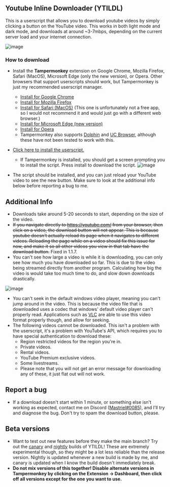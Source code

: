 ## Youtube Inline Downloader (YTILDL)
This is a userscript that allows you to download youtube videos by simply clicking a button on the YouTube video. This works in both light mode and dark mode, and downloads at around ~3-7mbps, depending on the current server load and your internet connection.

![image](https://user-images.githubusercontent.com/59402263/140661048-100ee7c4-2f26-432f-ad1d-a9abec2ea3aa.png)


### How to download

- Install the **Tampermonkey** extension on Google Chrome, Mozilla Firefox, Safari (MacOS), Microsoft Edge (only the new version), or Opera. Other browsers that support userscripts should work, but Tampermonkey is just my recommended userscript manager.
  - [Install for Google Chrome](https://chrome.google.com/webstore/detail/tampermonkey/dhdgffkkebhmkfjojejmpbldmpobfkfo)
  - [Install for Mozilla Firefox](https://addons.mozilla.org/en-US/firefox/addon/tampermonkey/)
  - [Install for Safari (MacOS)](https://apps.apple.com/app/apple-store/id1482490089?mt=8) (This one is unfortunately not a free app, so I would not recommend it and would just go with a different web browser.)
  - [Install for Microsoft Edge (new version)](https://microsoftedge.microsoft.com/addons/detail/iikmkjmpaadaobahmlepeloendndfphd)
  - [Install for Opera](https://addons.opera.com/en/extensions/details/tampermonkey-beta/)
  - Tampermonkey also supports [Dolphin](https://play.google.com/store/apps/details?id=net.tampermonkey.dolphin) and [UC Browser](https://play.google.com/store/apps/details?id=net.tampermonkey.uc), although these have not been tested to work with this.

- [Click here to install the userscript.](https://cdn.mastriel.xyz/ytildl.user.js)
  - If Tampermonkey is installed, you should get a screen prompting you to install the script. Press install to download the script.
    ![image](https://user-images.githubusercontent.com/59402263/140666408-beb806d0-3625-4c42-91c4-b3021af1b88c.png)

- The script should be installed, and you can just reload your YouTube video to see the new button. Make sure to look at the additional info below before reporting a bug to me.

## Additional Info

- Downloads take around 5-20 seconds to start, depending on the size of the video.
- ~~If you navigate directly to https://youtube.com/ from your browser, then click on a video, the download button will not appear. This is because youtube doesn't actually reload its page when it navigates to different videos. Reloading the page while on a video should fix this issue for now, and make it so all other videos you view in that tab have the download button.~~ Fixed in 1.1.7.
- You can't see how large a video is while it is downloading, you can only see how much you have downloaded so far. This is due to the video being streamed directly from another program. Calculating how big the video is would take too much time to do, and slow down downloads drastically.

![image](https://user-images.githubusercontent.com/59402263/140663354-edc6ddea-f568-4523-ad30-0d0732f0fc9d.png)
- You can't seek in the default windows video player, meaning you can't jump around in the video. This is because the video file that is downloaded uses a codec that windows' default video player can't properly read. Applications such as [VLC](https://www.videolan.org/) are able to use this video format properly though, and allow for seeking.
- The following videos cannot be downloaded. This isn't a problem with the userscript, it's a problem with YouTube's API, which requires you to have special authentication to download these:
  - Region restricted videos for the region you're in.
  - Private videos.
  - Rental videos.
  - YouTube Premium exclusive videos.
  - Some livestreams.
  - Please note that you will not get an error message for downloading any of these, it just flat out will not work.

## Report a bug
- If a download doesn't start within 1 minute, or something else isn't working as expected, contact me on Discord ([Mastriel#0085](https://discord.com/channels/@me/277971483249344523)), and I'll try and diagnose the bug. Don't try to spam the download button, please.

## Beta versions
- Want to test out new features before they make the main branch? Try out the [canary](https://cdn.mastriel.xyz/ytildl.canary.user.js) and [nightly](https://cdn.mastriel.xyz/ytildl.nightly.user.js) builds of YTILDL! These are extremely experimental though, so they might be a lot less reliable than the release version. Nightly is updated whenever a new build is made by me, and canary is updated when I know the build doesn't immediately break.
- **Do not mix versions of this together! Disable alternate versions in Tampermonkey by clicking on the Extension -> Dashboard, then click off all versions except for the one you want to use.**